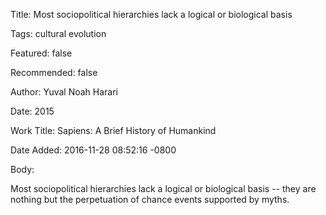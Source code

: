 Title:  Most sociopolitical hierarchies lack a logical or biological basis

Tags:   cultural evolution

Featured: false

Recommended: false

Author: Yuval Noah Harari

Date:   2015

Work Title: Sapiens: A Brief History of Humankind

Date Added: 2016-11-28 08:52:16 -0800

Body: 

Most sociopolitical hierarchies lack a logical or biological basis -- they are nothing but the perpetuation of chance events supported by myths.

